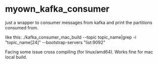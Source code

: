 # myown_kafka_consumer
just a wrapper to consumer messages from kafka and print the partitions consumed from. 

like this: 
./kafka_consumer_mac_build --topic topic_name|grep -i "topic_name\[24\]" --bootstrap-servers "list:9092"

Facing some issue cross compiling (for linux/amd64). Works fine for mac local build. 
